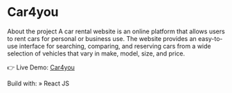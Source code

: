 # Car4you


About the project
A car rental website is an online platform that allows users to rent cars for personal or business use. The website provides an easy-to-use interface for searching, comparing, and reserving cars from a wide selection of vehicles that vary in make, model, size, and price.

👉 Live Demo: [Car4you](https://car-rental-ten.vercel.app)

Build with: 
» React JS
